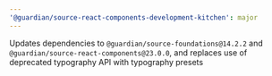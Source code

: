 ```yaml
---
'@guardian/source-react-components-development-kitchen': major
---
```


Updates dependencies to `@guardian/source-foundations@14.2.2` and `@guardian/source-react-components@23.0.0`, and replaces use of deprecated typography API with typography presets
